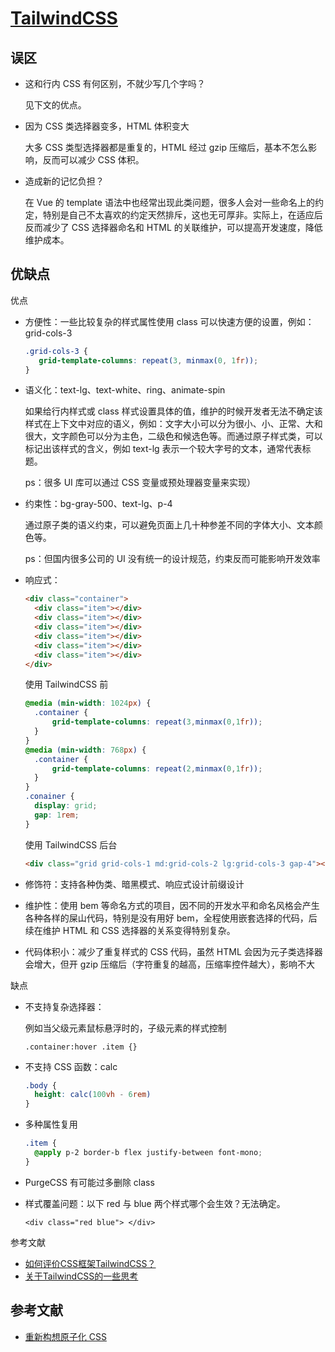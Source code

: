 # [TailwindCSS](https://github.com/tailwindlabs/tailwindcss)

## 误区

- 这和行内 CSS 有何区别，不就少写几个字吗？

    见下文的优点。

- 因为 CSS 类选择器变多，HTML 体积变大

    大多 CSS 类型选择器都是重复的，HTML 经过 gzip 压缩后，基本不怎么影响，反而可以减少 CSS 体积。

- 造成新的记忆负担？

    在 Vue 的 template 语法中也经常出现此类问题，很多人会对一些命名上的约定，特别是自己不太喜欢的约定天然排斥，这也无可厚非。实际上，在适应后反而减少了 CSS 选择器命名和 HTML 的关联维护，可以提高开发速度，降低维护成本。

## 优缺点

优点

- 方便性：一些比较复杂的样式属性使用 class 可以快速方便的设置，例如：grid-cols-3

    ```css
    .grid-cols-3 {
       grid-template-columns: repeat(3, minmax(0, 1fr));
    }
    ```

- 语义化：text-lg、text-white、ring、animate-spin

    如果给行内样式或 class 样式设置具体的值，维护的时候开发者无法不确定该样式在上下文中对应的语义，例如：文字大小可以分为很小、小、正常、大和很大，文字颜色可以分为主色，二级色和候选色等。而通过原子样式类，可以标记出该样式的含义，例如 text-lg 表示一个较大字号的文本，通常代表标题。
    
    ps：很多 UI 库可以通过 CSS 变量或预处理器变量来实现）

- 约束性：bg-gray-500、text-lg、p-4

    通过原子类的语义约束，可以避免页面上几十种参差不同的字体大小、文本颜色等。

    ps：但国内很多公司的 UI 没有统一的设计规范，约束反而可能影响开发效率

- 响应式：

    ```html
    <div class="container">
      <div class="item"></div>
      <div class="item"></div>
      <div class="item"></div>
      <div class="item"></div>
      <div class="item"></div>
      <div class="item"></div>
    </div>
    ```

    使用 TailwindCSS 前

    ```css
    @media (min-width: 1024px) {
      .container {
          grid-template-columns: repeat(3,minmax(0,1fr));
      }
    }
    @media (min-width: 768px) {
      .container {
          grid-template-columns: repeat(2,minmax(0,1fr));
      }
    }
    .conainer {
      display: grid;
      gap: 1rem;
    }
    ```

    使用 TailwindCSS 后台

    ```html
    <div class="grid grid-cols-1 md:grid-cols-2 lg:grid-cols-3 gap-4"></div>
    ```

- 修饰符：支持各种伪类、暗黑模式、响应式设计前缀设计
- 维护性：使用 bem 等命名方式的项目，因不同的开发水平和命名风格会产生各种各样的屎山代码，特别是没有用好 bem，全程使用嵌套选择的代码，后续在维护 HTML 和 CSS 选择器的关系变得特别复杂。
- 代码体积小：减少了重复样式的 CSS 代码，虽然 HTML 会因为元子类选择器会增大，但开 gzip 压缩后（字符重复的越高，压缩率控件越大），影响不大

缺点

- 不支持复杂选择器：

    例如当父级元素鼠标悬浮时的，子级元素的样式控制
    
    `.container:hover .item {}`

- 不支持 CSS 函数：calc

    ```css
    .body {
      height: calc(100vh - 6rem)
    }
    ```

- 多种属性复用

    ```css
    .item {
      @apply p-2 border-b flex justify-between font-mono;
    }
    ```

- PurgeCSS 有可能过多删除 class
- 样式覆盖问题：以下 red 与 blue 两个样式哪个会生效？无法确定。

    `<div class="red blue"> </div>`
    
参考文献

- [如何评价CSS框架TailwindCSS？](https://www.zhihu.com/question/337939566)
- [关于TailwindCSS的一些思考](https://www.shymean.com/article/%E5%85%B3%E4%BA%8ETailwindCSS%E7%9A%84%E4%B8%80%E4%BA%9B%E6%80%9D%E8%80%83)

## 参考文献

- [重新构想原子化 CSS](https://antfu.me/posts/reimagine-atomic-css-zh)
